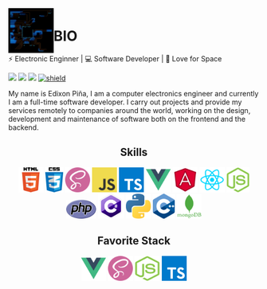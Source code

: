 <img align='left' src='./images/circuit.gif' width='18%'>

# BIO

⚡ Electronic Enginner | 💻 Software Developer | 🌌 Love for Space

[![](https://img.shields.io/badge/WebSite-edixonalberto.com-blue.svg?style=flat-square)](https://www.edixonalberto.com)
![](https://img.shields.io/github/stars/EdixonAlberto?affiliations=OWNER%2CCOLLABORATOR&style=social)
![](https://www.codewars.com/users/EdixonAlberto/badges/micro)
[![shield](https://css-battle-shield.herokuapp.com?username=edixon&style=flat)](https://cssbattle.dev)

My name is Edixon Piña, I am a computer electronics engineer and currently I am a
full-time software developer. I carry out projects and provide my services remotely to
companies around the world, working on the design, development and maintenance of software
both on the frontend and the backend.

<h2 align="center">Skills</h2>

<div align="center">
  <img draggable="false" src='./images/skills/html.png' height='50px'>
  <img draggable="false" src='./images/skills/css.png' height='50px'>
  <img draggable="false" src='./images/skills/sass.png' width='50px' height='50px'>
  <img draggable="false" src='./images/skills/javascript.jpg' height='50px'>
  <img draggable="false" src='./images/skills/typescript.png' height='50px'>
  <img draggable="false" src='./images/skills/vue.png' height='50px'>
  <img draggable="false" src='./images/skills/angular.png' height='50px'>
  <img draggable="false" src='./images/skills/react.png' height='50px'>
  <img draggable="false" src='./images/skills/nodejs.png' height='50px'>
  <img draggable="false" src='./images/skills/php.png' width="60px" height='38px'>
  <img draggable="false" src='./images/skills/csharp.png' height='50px'>
  <img draggable="false" src='./images/skills/python.png' height='50px'>
  <img draggable="false" src='./images/skills/cpp.png' height='50px'>
  <img draggable="false" src='./images/skills/mongo.png' height='50px'>
</div>

<h2 align="center">Favorite Stack</h2>

<div align="center">
  <img draggable="false" src='./images/skills/vue.png' width='50px' height='50px'>
  <img draggable="false" src='./images/skills/sass.png' width='50px' height='50px'>
  <img draggable="false" src='./images/skills/nodejs.png' width='50px' height='50px'>
  <img draggable="false" src='./images/skills/typescript.png' height='50px'>
</div>
